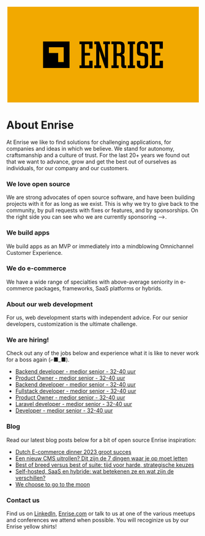 <p align="center"><a href="https://enrise.com" target="_blank"><img src="https://github.com/enrise/.github/blob/master/images/logo.png?raw=true"></a></p>

# About Enrise

At Enrise we like to find solutions for challenging applications, for companies and ideas in which we believe. We stand for autonomy, craftsmanship and a culture of trust. For the last 20+ years we found out that we want to advance, grow and get the best out of ourselves as individuals, for our company and our customers.

### We love open source

We are strong advocates of open source software, and have been building projects with it for as long as we exist.
This is why we try to give back to the community, by pull requests with fixes or features, and by sponsorships.
On the right side you can see who we are currently sponsoring -->.

### We build apps
We build apps as an MVP or immediately into a mindblowing Omnichannel Customer Experience.

### We do e-commerce
We have a wide range of specialties with above-average seniority in e-commerce packages, frameworks, SaaS platforms or hybrids.

### About our web development
For us, web development starts with independent advice. For our senior developers, customization is the ultimate challenge.

### We are hiring!

Check out any of the jobs below and experience what it is like to never work for a boss again (⌐■_■).

<!-- JOB-LIST:START -->
- [Backend developer - medior  senior - 32-40 uur](https://jobs.enrise.com/developer-team-craft)
- [Product Owner - medior senior - 32-40 uur](https://jobs.enrise.com/product-owner-team-craft-2)
- [Backend developer - medior senior - 32-40 uur](https://jobs.enrise.com/backend-developer)
- [Fullstack developer - medior senior - 32-40 uur](https://jobs.enrise.com/fullstack-developer-team-quantum)
- [Product Owner - medior senior - 32-40 uur](https://jobs.enrise.com/product-owner-team-quantum)
- [Laravel developer - medior senior - 32-40 uur](https://jobs.enrise.com/laravel-developer-2)
- [Developer - medior senior - 32-40 uur](https://jobs.enrise.com/fullstack-developer-team-hubble/nl)
<!-- JOB-LIST:END -->

### Blog

Read our latest blog posts below for a bit of open source Enrise inspiration:

<!-- POST-LIST:START -->
- [Dutch E-commerce dinner 2023 groot succes](https://enrise.com/2023/06/dutch-e-commerce-dinner-2023-groot-succes/)
- [Een nieuw CMS uitrollen? Dit zijn de 7 dingen waar je op moet letten](https://enrise.com/2023/06/een-nieuw-cms-uitrollen-dit-zijn-de-7-dingen-waar-je-op-moet-letten/)
- [Best of breed versus best of suite: tijd voor harde, strategische keuzes](https://enrise.com/2023/06/best-of-breed-versus-best-of-suite/)
- [Self-hosted, SaaS en hybride: wat betekenen ze en wat zijn de verschillen?](https://enrise.com/2023/06/self-hosted-saas-en-hybride-wat-betekenen-ze-en-wat-zijn-de-verschillen/)
- [We choose to go to the moon](https://enrise.com/2023/06/we-choose-to-go-to-the-moon/)
<!-- POST-LIST:END -->

### Contact us

Find us on <a href="https://www.linkedin.com/company/enrise/" target="_blank">LinkedIn</a>, <a href="https://enrise.com" target="_blank">Enrise.com</a> or talk to us at one of the various meetups and conferences we attend when possible. You will recoginize us by our Enrise yellow shirts!
